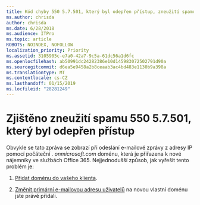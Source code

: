 ```yaml
---
title: Kód chyby 550 5.7.501, který byl odepřen přístup, zneužití spamu zjistil
ms.author: chrisda
author: chrisda
ms.date: 6/28/2018
ms.audience: ITPro
ms.topic: article
ROBOTS: NOINDEX, NOFOLLOW
localization_priority: Priority
ms.assetid: 3105905c-e7a0-42a7-9c5a-61dc56a1d6fc
ms.openlocfilehash: ab50991dc24282386e10d145983072502791d90a
ms.sourcegitcommit: d6ea5e9458a2b8ceaab3ac4bd483e1130b9a398a
ms.translationtype: MT
ms.contentlocale: cs-CZ
ms.lasthandoff: 01/15/2019
ms.locfileid: "28281249"
---
```

# <a name="550-57501-access-denied-spam-abuse-detected"></a>Zjištěno zneužití spamu 550 5.7.501, který byl odepřen přístup

Obvykle se tato zpráva se zobrazí při odeslání e-mailové zprávy z adresy IP pomocí počáteční *. onmicrosoft.com* doménu, která je přiřazena k nové nájemníky ve službách Office 365. Nejjednodušší způsob, jak vyřešit tento problém je: 
  
1. [Přidat doménu do vašeho klienta](https://support.office.com/article/6383f56d-3d09-4dcb-9b41-b5f5a5efd611.aspx).
    
2. [Změnit primární e-mailovou adresu uživatelů](https://support.office.com/article/fb5ac074-e203-4e1f-9843-b9d1a3e03297.aspx) na novou vlastní doménu jste právě přidali. 
    

